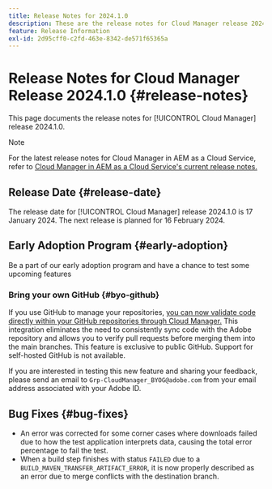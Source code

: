 ```yaml
---
title: Release Notes for 2024.1.0
description: These are the release notes for Cloud Manager release 2024.1.0.
feature: Release Information
exl-id: 2d95cff0-c2fd-463e-8342-de571f65365a
---
```

# Release Notes for Cloud Manager Release 2024.1.0 {#release-notes}

This page documents the release notes for [!UICONTROL Cloud Manager] release 2024.1.0.

>[!NOTE]
>
>For the latest release notes for Cloud Manager in AEM as a Cloud Service, refer to [Cloud Manager in AEM as a Cloud Service's current release notes.](https://experienceleague.adobe.com/docs/experience-manager-cloud-service/content/implementing/using-cloud-manager/release-notes-cloud-manager/release-notes-cm-current.html)

## Release Date {#release-date}

The release date for [!UICONTROL Cloud Manager] release 2024.1.0 is 17 January 2024. The next release is planned for 16 February 2024.

## Early Adoption Program {#early-adoption}

Be a part of our early adoption program and have a chance to test some upcoming features

### Bring your own GitHub {#byo-github}

If you use GitHub to manage your repositories, [you can now validate code directly within your GitHub repositories through Cloud Manager.](/help/managing-code/byo-github.md) This integration eliminates the need to consistently sync code with the Adobe repository and allows you to verify pull requests before merging them into the main branches. This feature is exclusive to public GitHub. Support for self-hosted GitHub is not available.

If you are interested in testing this new feature and sharing your feedback, please send an email to `Grp-CloudManager_BYOG@adobe.com` from your email address associated with your Adobe ID.

## Bug Fixes {#bug-fixes}

* An error was corrected for some corner cases where downloads failed due to how the test application interprets data, causing the total error percentage to fail the test.
* When a build step finishes with status `FAILED` due to a `BUILD_MAVEN_TRANSFER_ARTIFACT_ERROR`, it is now properly described as an error due to merge conflicts with the destination branch.
